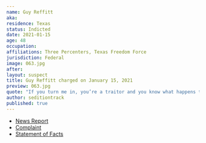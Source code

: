 ```yaml
---
name: Guy Reffitt
aka:
residence: Texas
status: Indicted
date: 2021-01-15
age: 48
occupation:
affiliations: Three Percenters, Texas Freedom Force
jurisdiction: Federal
image: 063.jpg
after:
layout: suspect
title: Guy Reffitt charged on January 15, 2021
preview: 063.jpg
quote: "If you turn me in, you’re a traitor and you know what happens to traitors … traitors get shot"
author: seditiontrack
published: true
---
```


- [News Report](https://nypost.com/2021/01/18/rioter-guy-reffitt-threatened-to-shoot-kids-if-they-talked-to-fbi/)
- [Complaint](https://www.justice.gov/opa/page/file/1356126/download)
- [Statement of Facts](https://www.justice.gov/opa/page/file/1356111/download)